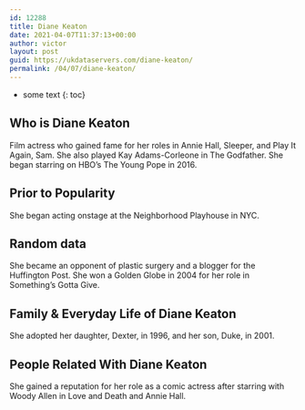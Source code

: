 ```yaml
---
id: 12288
title: Diane Keaton
date: 2021-04-07T11:37:13+00:00
author: victor
layout: post
guid: https://ukdataservers.com/diane-keaton/
permalink: /04/07/diane-keaton/
---
```


* some text
{: toc}


## Who is Diane Keaton



Film actress who gained fame for her roles in Annie Hall, Sleeper, and Play It Again, Sam. She also played Kay Adams-Corleone in The Godfather. She began starring on HBO&#8217;s The Young Pope in 2016.

                
                
                
## Prior to Popularity



She began acting onstage at the Neighborhood Playhouse in NYC.

                
                
                
## Random data



She became an opponent of plastic surgery and a blogger for the Huffington Post. She won a Golden Globe in 2004 for her role in Something&#8217;s Gotta Give.

                
                
                
## Family & Everyday Life of Diane Keaton



She adopted her daughter, Dexter, in 1996, and her son, Duke, in 2001.

                
                
                
## People Related With Diane Keaton



She gained a reputation for her role as a comic actress after starring with Woody Allen in Love and Death and Annie Hall.

                
              
            
          
          
          